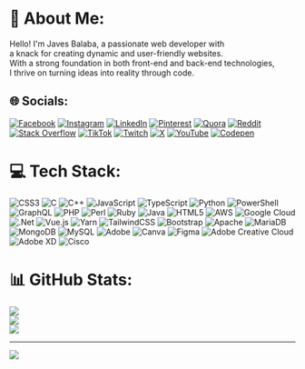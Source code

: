 # 💫 About Me:
Hello! I'm Javes Balaba, a passionate web developer with <br>a knack for creating dynamic and user-friendly websites. <br>With a strong foundation in both front-end and back-end technologies, <br>I thrive on turning ideas into reality through code.


## 🌐 Socials:
[![Facebook](https://img.shields.io/badge/Facebook-%231877F2.svg?logo=Facebook&logoColor=white)](https://facebook.com/Javesbalaba2000) [![Instagram](https://img.shields.io/badge/Instagram-%23E4405F.svg?logo=Instagram&logoColor=white)](https://instagram.com/@javes14) [![LinkedIn](https://img.shields.io/badge/LinkedIn-%230077B5.svg?logo=linkedin&logoColor=white)](https://linkedin.com/in/@Javes101402) [![Pinterest](https://img.shields.io/badge/Pinterest-%23E60023.svg?logo=Pinterest&logoColor=white)](https://pinterest.com/@javes14) [![Quora](https://img.shields.io/badge/Quora-%23B92B27.svg?logo=Quora&logoColor=white)](https://quora.com/profile/@javes14) [![Reddit](https://img.shields.io/badge/Reddit-%23FF4500.svg?logo=Reddit&logoColor=white)](https://reddit.com/user/@Javes101402) [![Stack Overflow](https://img.shields.io/badge/-Stackoverflow-FE7A16?logo=stack-overflow&logoColor=white)](https://stackoverflow.com/users/@javes14) [![TikTok](https://img.shields.io/badge/TikTok-%23000000.svg?logo=TikTok&logoColor=white)](https://tiktok.com/@@Javes101402) [![Twitch](https://img.shields.io/badge/Twitch-%239146FF.svg?logo=Twitch&logoColor=white)](https://twitch.tv/@javes14) [![X](https://img.shields.io/badge/X-black.svg?logo=X&logoColor=white)](https://x.com/@javes14) [![YouTube](https://img.shields.io/badge/YouTube-%23FF0000.svg?logo=YouTube&logoColor=white)](https://youtube.com/@@kitogaming) [![Codepen](https://img.shields.io/badge/Codepen-000000?style=for-the-badge&logo=codepen&logoColor=white)](https://codepen.io/@javes14) 

# 💻 Tech Stack:
![CSS3](https://img.shields.io/badge/css3-%231572B6.svg?style=for-the-badge&logo=css3&logoColor=white) ![C](https://img.shields.io/badge/c-%2300599C.svg?style=for-the-badge&logo=c&logoColor=white) ![C++](https://img.shields.io/badge/c++-%2300599C.svg?style=for-the-badge&logo=c%2B%2B&logoColor=white) ![JavaScript](https://img.shields.io/badge/javascript-%23323330.svg?style=for-the-badge&logo=javascript&logoColor=%23F7DF1E) ![TypeScript](https://img.shields.io/badge/typescript-%23007ACC.svg?style=for-the-badge&logo=typescript&logoColor=white) ![Python](https://img.shields.io/badge/python-3670A0?style=for-the-badge&logo=python&logoColor=ffdd54) ![PowerShell](https://img.shields.io/badge/PowerShell-%235391FE.svg?style=for-the-badge&logo=powershell&logoColor=white) ![GraphQL](https://img.shields.io/badge/-GraphQL-E10098?style=for-the-badge&logo=graphql&logoColor=white) ![PHP](https://img.shields.io/badge/php-%23777BB4.svg?style=for-the-badge&logo=php&logoColor=white) ![Perl](https://img.shields.io/badge/perl-%2339457E.svg?style=for-the-badge&logo=perl&logoColor=white) ![Ruby](https://img.shields.io/badge/ruby-%23CC342D.svg?style=for-the-badge&logo=ruby&logoColor=white) ![Java](https://img.shields.io/badge/java-%23ED8B00.svg?style=for-the-badge&logo=openjdk&logoColor=white) ![HTML5](https://img.shields.io/badge/html5-%23E34F26.svg?style=for-the-badge&logo=html5&logoColor=white) ![AWS](https://img.shields.io/badge/AWS-%23FF9900.svg?style=for-the-badge&logo=amazon-aws&logoColor=white) ![Google Cloud](https://img.shields.io/badge/GoogleCloud-%234285F4.svg?style=for-the-badge&logo=google-cloud&logoColor=white) ![.Net](https://img.shields.io/badge/.NET-5C2D91?style=for-the-badge&logo=.net&logoColor=white) ![Vue.js](https://img.shields.io/badge/vue.js-%2335495e.svg?style=for-the-badge&logo=vuedotjs&logoColor=%234FC08D) ![Yarn](https://img.shields.io/badge/yarn-%232C8EBB.svg?style=for-the-badge&logo=yarn&logoColor=white) ![TailwindCSS](https://img.shields.io/badge/tailwindcss-%2338B2AC.svg?style=for-the-badge&logo=tailwind-css&logoColor=white) ![Bootstrap](https://img.shields.io/badge/bootstrap-%238511FA.svg?style=for-the-badge&logo=bootstrap&logoColor=white) ![Apache](https://img.shields.io/badge/apache-%23D42029.svg?style=for-the-badge&logo=apache&logoColor=white) ![MariaDB](https://img.shields.io/badge/MariaDB-003545?style=for-the-badge&logo=mariadb&logoColor=white) ![MongoDB](https://img.shields.io/badge/MongoDB-%234ea94b.svg?style=for-the-badge&logo=mongodb&logoColor=white) ![MySQL](https://img.shields.io/badge/mysql-4479A1.svg?style=for-the-badge&logo=mysql&logoColor=white) ![Adobe](https://img.shields.io/badge/adobe-%23FF0000.svg?style=for-the-badge&logo=adobe&logoColor=white) ![Canva](https://img.shields.io/badge/Canva-%2300C4CC.svg?style=for-the-badge&logo=Canva&logoColor=white) ![Figma](https://img.shields.io/badge/figma-%23F24E1E.svg?style=for-the-badge&logo=figma&logoColor=white) ![Adobe Creative Cloud](https://img.shields.io/badge/Adobe%20Creative%20Cloud-DA1F26.svg?style=for-the-badge&logo=Adobe%20Creative%20Cloud&logoColor=white) ![Adobe XD](https://img.shields.io/badge/Adobe%20XD-470137?style=for-the-badge&logo=Adobe%20XD&logoColor=#FF61F6) ![Cisco](https://img.shields.io/badge/cisco-%23049fd9.svg?style=for-the-badge&logo=cisco&logoColor=black)
# 📊 GitHub Stats:
![](https://github-readme-stats.vercel.app/api?username=Javesbalaaba1014&theme=dark&hide_border=false&include_all_commits=true&count_private=true)<br/>
![](https://github-readme-streak-stats.herokuapp.com/?user=Javesbalaaba1014&theme=dark&hide_border=false)<br/>
![](https://github-readme-stats.vercel.app/api/top-langs/?username=Javesbalaaba1014&theme=dark&hide_border=false&include_all_commits=true&count_private=true&layout=compact)

---
[![](https://visitcount.itsvg.in/api?id=Javesbalaaba1014&icon=0&color=0)](https://visitcount.itsvg.in)

<!-- Proudly created with GPRM ( https://gprm.itsvg.in ) -->
